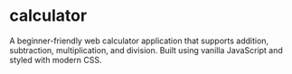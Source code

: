 # calculator
A beginner-friendly web calculator application that supports addition, subtraction, multiplication, and division. Built using vanilla JavaScript and styled with modern CSS.
